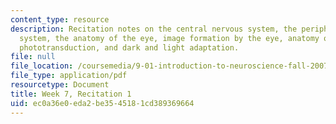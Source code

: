 ```yaml
---
content_type: resource
description: Recitation notes on the central nervous system, the peripheral nervous
  system, the anatomy of the eye, image formation by the eye, anatomy of the retina,
  phototransduction, and dark and light adaptation.
file: null
file_location: /coursemedia/9-01-introduction-to-neuroscience-fall-2007/ec0a36e0eda2be3545181cd389369664_wk07_sechand1015.pdf
file_type: application/pdf
resourcetype: Document
title: Week 7, Recitation 1
uid: ec0a36e0-eda2-be35-4518-1cd389369664
---
```

